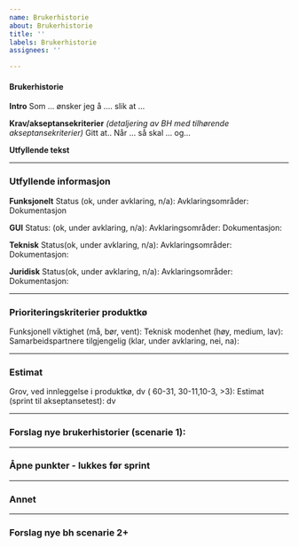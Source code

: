 ```yaml
---
name: Brukerhistorie
about: Brukerhistorie
title: ''
labels: Brukerhistorie
assignees: ''

---
```


#### Brukerhistorie
**Intro**
Som ...
ønsker jeg å ....
slik at ...

**Krav/akseptansekriterier**  _(detaljering av BH med tilhørende akseptansekriterier)_
Gitt at..
Når ...
så skal ... 
og... 

**Utfyllende tekst**

---
### Utfyllende informasjon
**Funksjonelt**
Status (ok, under avklaring, n/a): 
Avklaringsområder: 
Dokumentasjon

**GUI**
Status: (ok, under avklaring, n/a):
Avklaringsområder:
Dokumentasjon: 

**Teknisk**
Status(ok, under avklaring, n/a): 
Avklaringsområder:
Dokumentasjon:

**Juridisk**
Status(ok, under avklaring, n/a): 
Avklaringsområder:
Dokumentasjon:

---
### Prioriteringskriterier produktkø
Funksjonell viktighet (må, bør, vent): 
Teknisk modenhet (høy, medium, lav): 
Samarbeidspartnere tilgjengelig (klar, under avklaring, nei, na): 

---
### Estimat
Grov, ved innleggelse i produktkø, dv ( 60-31, 30-11,10-3, >3): 
Estimat (sprint til akseptansetest): dv

---
### Forslag nye brukerhistorier (scenarie 1):


---
### Åpne punkter - lukkes før sprint

---
### Annet

---
### Forslag nye bh scenarie 2+
